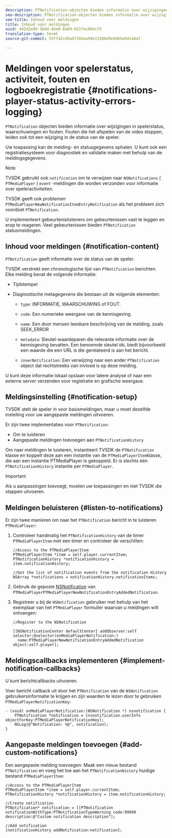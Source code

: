 ```yaml
---
description: PTNotification-objecten bieden informatie over wijzigingen in spelerstatus, waarschuwingen en fouten. Fouten die het afspelen van de video stoppen, leiden ook tot een wijziging in de status van de speler.
seo-description: PTNotification-objecten bieden informatie over wijzigingen in spelerstatus, waarschuwingen en fouten. Fouten die het afspelen van de video stoppen, leiden ook tot een wijziging in de status van de speler.
seo-title: Inhoud voor meldingen
title: Inhoud voor meldingen
uuid: d42d2e89-1bdd-4be0-8a69-821fec6bbc75
translation-type: tm+mt
source-git-commit: 557f42cd9a6f356aa99e13386d9e8d65e043a6af

---
```



# Meldingen voor spelerstatus, activiteit, fouten en logboekregistratie {#notifications-player-status-activity-errors-logging}

`PTNotification` objecten bieden informatie over wijzigingen in spelerstatus, waarschuwingen en fouten. Fouten die het afspelen van de video stoppen, leiden ook tot een wijziging in de status van de speler.

Uw toepassing kan de melding- en statusgegevens ophalen. U kunt ook een registratiesysteem voor diagnostiek en validatie maken met behulp van de meldingsgegevens.

>[!NOTE]
>
>TVSDK gebruikt ook *`notification`* om te verwijzen naar `NSNotifications` ( `PTMediaPlayer` ) *`event`* -meldingen die worden verzonden voor informatie over speleractiviteiten.

TVSDK geeft ook problemen `PTMediaPlayerNewNotificationItemEntryNotification` als het probleem zich voordoet `PTNotification`.

U implementeert gebeurtenislisteners om gebeurtenissen vast te leggen en erop te reageren. Veel gebeurtenissen bieden `PTNotification` statusmeldingen.

## Inhoud voor meldingen {#notification-content}

`PTNotification` geeft informatie over de status van de speler.

TVSDK verstrekt een chronologische lijst van `PTNotification` berichten. Elke melding bevat de volgende informatie:

* Tijdstempel
* Diagnostische metagegevens die bestaan uit de volgende elementen:

   * `type`: INFORMATIE, WAARSCHUWING of FOUT.
   * `code`: Een numerieke weergave van de kennisgeving.
   * `name`: Een door mensen leesbare beschrijving van de melding, zoals SEEK_ERROR
   * `metadata`: Sleutel-waardeparen die relevante informatie over de kennisgeving bevatten. Een benoemde sleutel `URL` biedt bijvoorbeeld een waarde die een URL is die gerelateerd is aan het bericht.

   * `innerNotification`: Een verwijzing naar een ander `PTNotification` object dat rechtstreeks van invloed is op deze melding.

U kunt deze informatie lokaal opslaan voor latere analyse of naar een externe server verzenden voor registratie en grafische weergave.

## Meldingsinstelling {#notification-setup}

TVSDK stelt de speler in voor basismeldingen, maar u moet dezelfde instelling voor uw aangepaste meldingen uitvoeren.

Er zijn twee implementaties voor `PTNotification`:

* Om te luisteren
* Aangepaste meldingen toevoegen aan `PTNotificationHistory`

Om naar meldingen te luisteren, instantieert TVSDK de `PTNotification` klasse en koppelt deze aan een instantie van de `PTMediaPlayerItem`klasse, die aan een instantie PTMediaPlayer is gekoppeld. Er is slechts één `PTNotificationHistory` instantie per `PTMediaPlayer`.

>[!IMPORTANT]
>
>Als u aanpassingen toevoegt, moeten uw toepassingen en niet TVSDK die stappen uitvoeren.

## Meldingen beluisteren {#listen-to-notifications}

Er zijn twee manieren om naar het `PTNotification` bericht in te luisteren `PTMediaPlayer`:

1. Controleer handmatig het `PTNotificationHistory` van de timer `PTMediaPlayerItem` met een timer en controleer de verschillen:

   ```
   //Access to the PTMediaPlayerItem  
   PTMediaPlayerItem *item = self.player.currentItem; 
   PTNotificationHistory *notificationHistory = item.notificationHistory; 
   
   //Get the list of notification events from the notification History  
   NSArray *notifications = notificationHistory.notificationItems;
   ```

1. Gebruik de geposte [NSNotification](https://developer.apple.com/library/mac/%23documentation/Cocoa/Reference/Foundation/Classes/NSNotification_Class/Reference/Reference.html) van `PTMediaPlayerPTMediaPlayerNewNotificationEntryAddedNotification`.
1. Registreer u bij de `NSNotification` gebruiker met behulp van het exemplaar van het `PTMediaPlayer` formulier waarvan u meldingen wilt ontvangen:

   ```
   //Register to the NSNotification 
   
   [[NSNotificationCenter defaultCenter] addObserver:self selector:@selector(onMediaPlayerNotification:)  
     name:PTMediaPlayerNewNotificationEntryAddedNotification object:self.player];
   ```

## Meldingscallbacks implementeren {#implement-notification-callbacks}

U kunt berichtcallbacks uitvoeren.

Voer bericht callback uit door het `PTNotification` van de `NSNotification` gebruikersinformatie te krijgen en zijn waarden te lezen door te gebruiken `PTMediaPlayerNotificationKey`:

```
- (void) onMediaPlayerNotification:(NSNotification *) nsnotification { 
    PTNotification *notification = [nsnotification.userInfo objectForKey:PTMediaPlayerNotificationKey]; 
    NSLog(@"Notification: %@", notification); 
}
```

## Aangepaste meldingen toevoegen {#add-custom-notifications}

Een aangepaste melding toevoegen:
Maak een nieuw bestand `PTNotification` en voeg het toe aan het `PTNotificationHistory` huidige bestand `PTMediaPlayerItem`:

```
//Access to the PTMediaPlayerItem  
PTMediaPlayerItem *item = self.player.currentItem; 
PTNotificationHistory *notificationHistory = item.notificationHistory; 
 
//Create notification 
PTNotification* notification = [[PTNotification notificationWithType:PTNotificationTypeWarning code:99999 description:@"Custom notification description"]; 
 
//Add notification 
[notificationHistory addNotification:notification];
```
